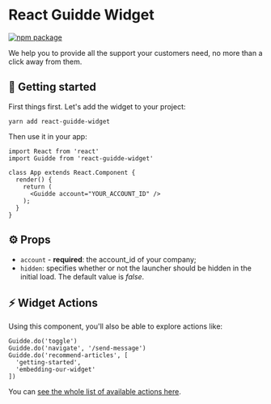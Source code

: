# React Guidde Widget

[![npm package][npm-badge]][npm]

We help you to provide all the support your customers need, no more than a click away from them.

## 🚀 Getting started

First things first. Let's add the widget to your project:

```
yarn add react-guidde-widget
```

Then use it in your app:

```
import React from 'react'
import Guidde from 'react-guidde-widget'

class App extends React.Component {
  render() {
    return (
      <Guidde account="YOUR_ACCOUNT_ID" />
    );
  }
}
```

## ⚙️ Props

* `account` - **required**: the account_id of your company;
* `hidden`: specifies whether or not the launcher should be hidden in the initial load. The default value is *false*.

## ⚡️ Widget Actions

Using this component, you'll also be able to explore actions like:

```
Guidde.do('toggle')
Guidde.do('navigate', '/send-message')
Guidde.do('recommend-articles', [
  'getting-started', 
  'embedding-our-widget'
])
```

You can [see the whole list of available actions here](https://help.guidde.io/en/articles/understanging-widget-actions).

[npm-badge]: https://img.shields.io/npm/v/npm-package.png?style=flat-square
[npm]: https://www.npmjs.org/package/npm-package
